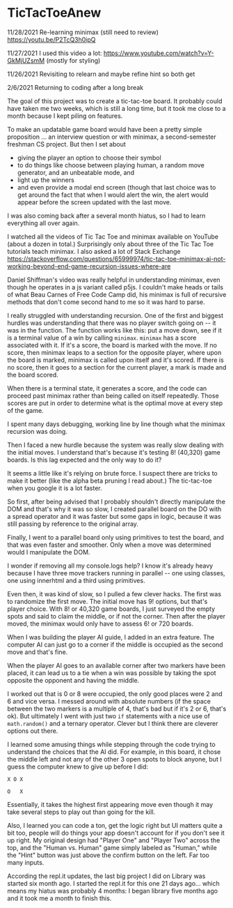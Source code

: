 # TicTacToeAnew

11/28/2021
Re-learning minimax (still need to review)
https://youtu.be/P2TcQ3h0ipQ

11/27/2021
I used this video a lot: https://www.youtube.com/watch?v=Y-GkMjUZsmM
(mostly for styling)

11/26/2021
Revisiting to relearn and maybe refine hint so both get


2/6/2021
Returning to coding after a long break

The goal of this project was to create a tic-tac-toe board. It probably could have taken me two weeks, which is still a long time, but it took me close to a month because I kept piling on features. 

To make an updatable game board would have been a pretty simple proposition ... an interview question or with minimax, a second-semester freshman CS project. But then I set about 

* giving the player an option to choose their symbol
* to do things like choose between playing human, a random move generator, and an unbeatable mode, and 
* light up the winners 
* and even provide a modal end screen (though that last choice was to get around the fact that when I would alert the win, the alert would appear before the screen updated with the last move. 

I was also coming back after a several month hiatus, so I had to learn everything all over again. 

I watched all the videos of Tic Tac Toe and minimax available on YouTube (about a dozen in total.) Surprisingly only about three of the Tic Tac Toe tutorials teach minimax. I also asked a lot of Stack Exchange
https://stackoverflow.com/questions/65999974/tic-tac-toe-minimax-ai-not-working-beyond-end-game-recursion-issues-where-are

Daniel Shiffman's video was really helpful in understanding minimax, even though he operates in a js variant called p5js. I couldn't make heads or tails of what Beau Carnes of Free Code Camp did, his minimax is full of recursive methods that don't come second hand to me so it was hard to parse.

I really struggled with understanding recursion. One of the first and biggest hurdles was understanding that there was no player switch going on -- it was in the function. The function works like this: put a move down, see if it is a terminal value of a win by calling `minimax`. `minimax` has a score associated with it. If it's a score, the board is marked with the move. If no score, then minimax leaps to a section for the opposite player, where upon the board is marked, minimax is called upon itself and it's scored. If there is no score, then it goes to a section for the current player, a mark is made and the board scored.

When there is a terminal state, it generates a score, and the code can proceed past minimax rather than being called on itself repeatedly. Those scores are put in order to determine what is the optimal move at every step of the game.

I spent many days debugging, working line by line though what the minimax recursion was doing. 

Then I faced a new hurdle because the system was really slow dealing with the initial moves. I understand that's because it's testing 8! (40,320) game boards. Is this lag expected and the only way to do it? 

It seems a little like it's relying on brute force. I suspect there are tricks to make it better (like the alpha beta pruning I read about.) The tic-tac-toe when you google it is a lot faster. 

So first, after being advised that I probably shouldn't directly manipulate the DOM and that's why it was so slow, I created parallel board on the DO with a spread operator and it was faster but some gaps in logic, because it was still passing by reference to the original array.

Finally, I went to a parallel board only using primitives to test the board, and that was even faster and smoother. Only when a move was determined would I manipulate the DOM.

I wonder if removing all my console.logs help? I know it's already heavy because I have three move trackers running in parallel -- one using classes, one using innerhtml and a third using primitives.

Even then, it was kind of slow, so I pulled a few clever hacks. The first was to randomize the first move. The initial move has 9! options, but that's player choice. With 8! or 40,320 game boards, I just surveyed the empty spots and said to claim the middle, or if not the corner. Then after the player moved, the minimax would only have to assess 6! or 720 boards.

When I was building the player AI guide, I added in an extra feature. The computer AI can just go to a corner if the middle is occupied as the second move and that's fine.

When the player AI goes to an available corner after two markers have been placed, it can lead us to a tie when a win was possible by taking the spot opposite the opponent and having the middle.

I worked out that is 0 or 8 were occupied, the only good places were 2 and 6 and vice versa. I messed around with absolute numbers (if the space between the two markers is a multiple of 4, that's bad but if it's 2 or 6, that's ok). But ultimately I went with just two `if` statements with a nice use of `math.random()` and a ternary operator. Clever but I think there are cleverer options out there.

I learned some amusing things while stepping through the code trying to understand the choices that the AI did. For example, in this board, it chose the middle left and not any of the other 3 open spots to block anyone, but I guess the computer knew to give up before I did:

```
X O X

O   X
```
Essentially, it takes the highest first appearing move even though it may take several steps to play out than going for the kill.

Also, I learned you can code a ton, get the logic right but UI matters quite a bit too, people will do things your app doesn't account for if you don't see it up right. My original design had "Player One" and "Player Two" across the top, and the "Human vs. Human" game simply labeled as "Human," while the "Hint" button was just above the confirm button on the left. Far too many inputs.

According the repl.it updates, the last big project I did on Library was started six month ago. I started the repl.it for this one 21 days ago... which means my hiatus was probably 4 months: I began library five months ago and it took me a month to finish this.
